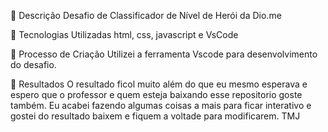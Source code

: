 📒 Descrição
Desafio de Classificador de Nível de Herói da Dio.me

🤖 Tecnologias Utilizadas
html, css, javascript e VsCode

🧐 Processo de Criação
Utilizei a ferramenta Vscode para desenvolvimento do desafio.

🚀 Resultados
O resultado ficol muito além do que eu mesmo esperava e espero que o professor e quem esteja baixando esse repositorio goste também.
Eu acabei fazendo algumas coisas a mais para ficar interativo e gostei do resultado baixem e fiquem a voltade para modificarem. TMJ

